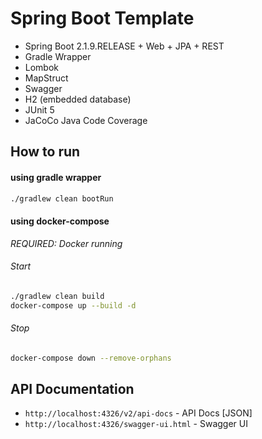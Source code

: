 # Spring Boot Template

* Spring Boot 2.1.9.RELEASE + Web + JPA + REST
* Gradle Wrapper
* Lombok
* MapStruct
* Swagger
* H2 (embedded database)
* JUnit 5
* JaCoCo Java Code Coverage

## How to run

#### using gradle wrapper
```bash
./gradlew clean bootRun
```

#### using docker-compose
*REQUIRED: Docker running*

###### Start
```bash
./gradlew clean build
docker-compose up --build -d
```

###### Stop
```bash
docker-compose down --remove-orphans
```

## API Documentation
* `http://localhost:4326/v2/api-docs` - API Docs [JSON]
* `http://localhost:4326/swagger-ui.html` - Swagger UI